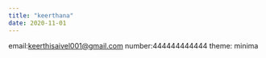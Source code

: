 ```yaml
---
title: "keerthana"
date: 2020-11-01
---
```

email:keerthisaivel001@gmail.com
number:444444444444
theme: minima
